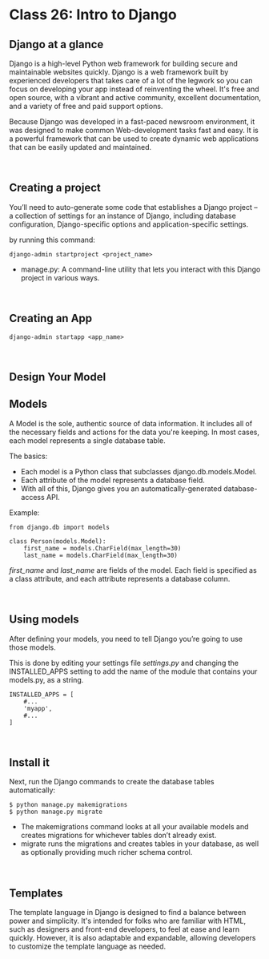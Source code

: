 # **Class 26: Intro to Django**


## **Django at a glance**

Django is a high-level Python web framework for building secure and maintainable websites quickly. Django is a web framework built by experienced developers that takes care of a lot of the legwork so you can focus on developing your app instead of reinventing the wheel. It's free and open source, with a vibrant and active community, excellent documentation, and a variety of free and paid support options.

Because Django was developed in a fast-paced newsroom environment, it was designed to make common Web-development tasks fast and easy. It is a powerful framework that can be used to create dynamic web applications that can be easily updated and maintained.

<br>

## **Creating a project**

You’ll need to auto-generate some code that establishes a Django project – a collection of settings for an instance of Django, including database configuration, Django-specific options and application-specific settings.

by running this command:
```
django-admin startproject <project_name>
```

- manage.py: A command-line utility that lets you interact with this Django project in various ways. 


<br>

## **Creating an App**

```
django-admin startapp <app_name>
```

<br>

## **Design Your Model**

## **Models**
A Model is the sole, authentic source of data information. It includes all of the necessary fields and actions for the data you're keeping. In most cases, each model represents a single database table.

The basics:

- Each model is a Python class that subclasses django.db.models.Model.
- Each attribute of the model represents a database field.
- With all of this, Django gives you an automatically-generated database-access API.

Example:

```
from django.db import models

class Person(models.Model):
    first_name = models.CharField(max_length=30)
    last_name = models.CharField(max_length=30)
```

*first_name* and *last_name* are fields of the model. Each field is specified as a class attribute, and each attribute represents a database column.


<br>

## **Using models**

After defining your models, you need to tell Django you’re going to use those models. 

This is done by editing your settings file *settings.py* and changing the INSTALLED_APPS setting to add the name of the module that contains your models.py, as a string.
```
INSTALLED_APPS = [
    #...
    'myapp',
    #...
]
```
<br>

## **Install it**

Next, run the Django commands to create the database tables automatically:

```
$ python manage.py makemigrations
$ python manage.py migrate
```

- The makemigrations command looks at all your available models and creates migrations for whichever tables don’t already exist. 
- migrate runs the migrations and creates tables in your database, as well as optionally providing much richer schema control.


<br>

## **Templates**


The template language in Django is designed to find a balance between power and simplicity. It's intended for folks who are familiar with HTML, such as designers and front-end developers, to feel at ease and learn quickly. However, it is also adaptable and expandable, allowing developers to customize the template language as needed.